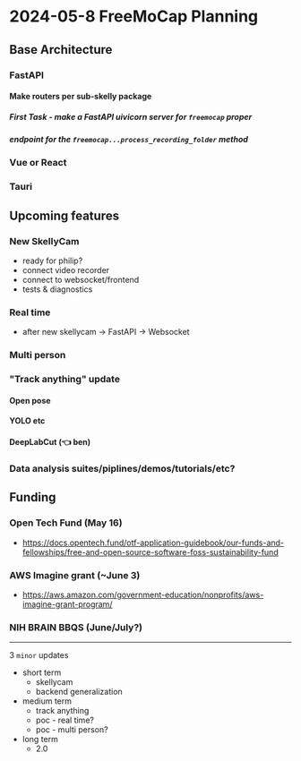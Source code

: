 # 2024-05-8 FreeMoCap Planning

## Base Architecture
### FastAPI
#### Make routers per sub-skelly package
##### First Task - make a FastAPI uivicorn server for `freemocap` proper    
##### endpoint for the `freemocap...process_recording_folder` method 
### Vue or React
### Tauri 


## Upcoming features
### New SkellyCam 
- ready for philip?
- connect video recorder
- connect to websocket/frontend 
- tests & diagnostics

### Real time 
- after new skellycam -> FastAPI -> Websocket
### Multi person 
### "Track anything" update
#### Open pose
#### YOLO etc
#### DeepLabCut (👈 ben)

### Data analysis suites/piplines/demos/tutorials/etc?


## Funding
### Open Tech Fund (May 16)
- https://docs.opentech.fund/otf-application-guidebook/our-funds-and-fellowships/free-and-open-source-software-foss-sustainability-fund
### AWS Imagine grant (~June 3)
- https://aws.amazon.com/government-education/nonprofits/aws-imagine-grant-program/
### NIH BRAIN BBQS (June/July?)


---

3 `minor` updates
- short term
  - skellycam
  - backend generalization
- medium term
  - track anything
  - poc - real time?
  - poc - multi person?
- long term
  - 2.0 

